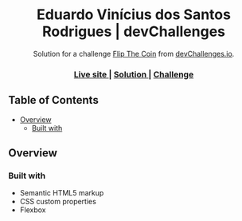 <h1 align="center">Eduardo Vinícius dos Santos Rodrigues | devChallenges</h1>

<div align="center">
   Solution for a challenge <a href="https://devchallenges.io/challenge/flip-the-coin" target="_blank">Flip The Coin</a> from <a href="http://devchallenges.io" target="_blank">devChallenges.io</a>.
</div>

<div align="center">
  <h3>
    <a href="https://eduardo-vinicius-dos-sr.github.io/Flip-Coin-devchallenges/">
      Live site
    </a>
    <span> | </span>
    <a href="{https://your-url-to-the-solution}" >
      Solution
    </a>
    <span> | </span>
    <a href="https://devchallenges.io/challenge/flip-the-coin">
      Challenge
    </a>
  </h3>
</div>

<!-- TABLE OF CONTENTS -->

## Table of Contents

- [Overview](#overview)
   - [Built with](#built-with)

<!-- OVERVIEW -->

## Overview

### Built with

- Semantic HTML5 markup
- CSS custom properties
- Flexbox

